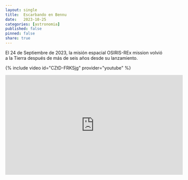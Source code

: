 ```yaml
---
layout: single
title:  Escarbando en Bennu 
date:   2023-10-25
categories: [astronomia] 
published: false
pinned: false
share: true
---
```



El 24 de Septiembre de 2023, la misión espacial OSIRIS-REx mission volvió a la Tierra después de más de seis años desde su lanzamiento.

{% include video id="CZtD-FRKSjg" provider="youtube" %}


<iframe width="560" height="315" src="https://svs.gsfc.nasa.gov/4482/#media_group_332438" frameborder="0"> </iframe>
